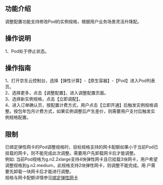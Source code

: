 ## 功能介绍  
  调整配置功能支持修改Pod的实例规格，根据用户业务场景灵活升降配。  
## 操作说明  
  1、Pod处于停止状态。  
## 操作指南  
  1、打开京东云控制台，选择【弹性计算】-【原生容器】-【Pod】进入Pod列表页。   
  2、选择更多，点击【调整配置】，进入调整配置页面。  
  3、选择新实例规格，点击【立即调配】。  
  4、进入订单确认页，按配置计费方式，用户点击【立即开通】后触发实例规格调整。按包年包月计费方式，如果实例调整后产生差价，则需要用户支付后触发实      例规格配置。
## 限制
  已绑定弹性网卡的Pod调整规格时，目标规格支持的网卡配额如果小于当前Pod已挂载的网卡，则不能完成此次调整。需要用户先卸载网卡后才能调整。        
  例如: 当前Pod规格为g.n2.2xlarge支持4快弹性网卡且已挂载3块网卡，用户希望调整规格到g.n2.medium，此规格支持2块弹性网卡，则调整不能完成。用      户需要先卸载一块网卡后才能进行调整。    
  规格与网卡配额详情参见[绑定弹性网卡](../Networking/Attach-ENI.md)
